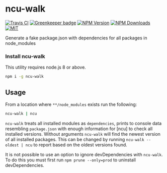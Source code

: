 # ncu-walk

[![Travis CI][travis-image]][travis-url]
[![Greenkeeper badge][gk-image]](https://greenkeeper.io/)
[![NPM Version][npm-image]][npm-url]
[![NPM Downloads][downloads-image]][downloads-url]
[![MIT][license-image]](LICENSE)

Generate a fake package.json with dependencies for all packages in node_modules

### Install ncu-walk

This utility requires node.js 8 or above.

```sh
npm i -g ncu-walk
```

## Usage

From a location where `**/node_modules` exists run the following:

```sh
ncu-walk | ncu
```

`ncu-walk` treats all installed modules as `dependencies`, prints to console data
resembling `package.json` with enough information for [ncu] to check all installed
versions.  Without arguments `ncu-walk` will find the newest version of all installed
packages.  This can be changed by running `ncu-walk --oldest | ncu` to report based
on the oldest versions found.

It is not possible to use an option to ignore devDependencies with `ncu-walk`.  To do
this you must first run `npm prune --only=prod` to uninstall devDependencies.

[npm-image]: https://img.shields.io/npm/v/ncu-walk.svg
[npm-url]: https://npmjs.org/package/ncu-walk
[travis-image]: https://travis-ci.org/cfware/ncu-walk.svg?branch=master
[travis-url]: https://travis-ci.org/cfware/ncu-walk
[gk-image]: https://badges.greenkeeper.io/cfware/ncu-walk.svg
[downloads-image]: https://img.shields.io/npm/dm/ncu-walk.svg
[downloads-url]: https://npmjs.org/package/ncu-walk
[license-image]: https://img.shields.io/npm/l/ncu-walk.svg
